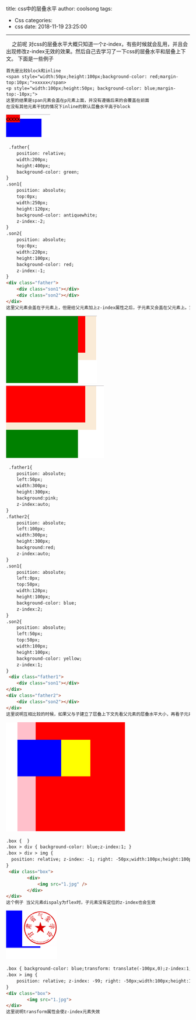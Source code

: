 title: css中的层叠水平
author: coolsong
tags:
  - Css
categories:
  - css
date: 2018-11-19 23:25:00
---
&nbsp;&nbsp;&nbsp;&nbsp;之前呢 对css的层叠水平大概只知道一个z-index，有些时候就会乱用，并且会出现修改z-index无效的效果。然后自己去学习了一下css的层叠水平和层叠上下文。
下面是一些例子
<!--MORE-->
```
首先是比较block和inline
<span style="width:50px;height:100px;background-color: red;margin-top:10px;">xxxxx</span>
<p style="width:100px;height:50px; background-color: blue;margin-top:-10px;">
这里的结果是span元素会盖在p元素上面，并没有遵循后来的会覆盖在前面
在没有其他元素干扰的情况下inline的默认层叠水平高于block
```
![My Pic](/images/z1.png)
```html
 .father{
    position: relative;
    width:200px;
    height:400px;
    background-color: green;
}
.son1{
    position: absolute;
    top:0px;
    width:250px;
    height:120px;
    background-color: antiquewhite;
    z-index:-2;
}
.son2{
    position: absolute;
    top:0px;
    width:220px;
    height:100px;
    background-color: red;
    z-index:-1;
} 
<div class="father">
    <div class="son1"></div>
    <div class="son2"></div>
</div>
这里父元素会盖在子元素上，但是给父元素加上z-index属性之后，子元素又会盖在父元素上。第一种情况是由于父元素与子元素没有建立层叠上下文，遵循层叠顺序所以父元素会显出来，第二种的话由于建立了层叠上下文，子元素就会在夫元素上。
```
![My Pic](/images/z2.png)
![My Pic](/images/z3.png)
```html
 .father1{
    position: absolute;
    left:50px;
    width:300px;
    height:300px;
    background:pink;
    z-index:auto;
}
.father2{
    position: absolute;
    left:100px;
    width:300px;
    height:300px;
    background:red;
    z-index:auto;
}
.son1{
    position: absolute;
    left:0px;
    top:50px;
    width:120px;
    height:100px;
    background-color: blue;
    z-index:2;
}
.son2{
    position: absolute;
    left:50px;
    top:50px;
    width:100px;
    height:100px;
    background-color: yellow;
    z-index:1;
}
 <div class="father1">
    <div class="son1"></div>
</div>
<div class="father2">
    <div class="son2"></div> 
</div> 
这里说明互相比较的时候，如果父与子建立了层叠上下文先看父元素的层叠水平大小，再看子元素的层叠水平 
```
![My Pic](/images/z4.png)
```html
.box {  }
.box > div { background-color: blue;z-index:1; }   
.box > div > img { 
  position: relative; z-index: -1; right: -50px;width:100px;height:100px; 
} 
 <div class="box">
        <div>
            <img src="1.jpg" />
        </div>
</div>
这个例子 当父元素dispaly为flex时，子元素没有定位的z-index也会生效
```
![My Pic](/images/z5.png)
```HTML
.box { background-color: blue;transform: translate(-100px,0);z-index:1;position: relative; }
.box > img {
    position: relative; z-index: -99; right: -50px;width:100px;height:100px; 
}
<div class="box">
        <img src="1.jpg">
</div>
这里说明transform属性会使z-index元素失效
```
